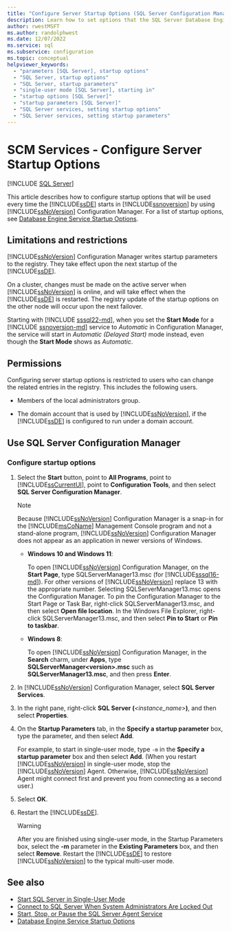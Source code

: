 ```yaml
---
title: "Configure Server Startup Options (SQL Server Configuration Manager)"
description: Learn how to set options that the SQL Server Database Engine uses when it starts. View limitations and restrictions on making changes to startup parameters.
author: rwestMSFT
ms.author: randolphwest
ms.date: 12/07/2022
ms.service: sql
ms.subservice: configuration
ms.topic: conceptual
helpviewer_keywords:
  - "parameters [SQL Server], startup options"
  - "SQL Server, startup options"
  - "SQL Server, startup parameters"
  - "single-user mode [SQL Server], starting in"
  - "startup options [SQL Server]"
  - "startup parameters [SQL Server]"
  - "SQL Server services, setting startup options"
  - "SQL Server services, setting startup parameters"
---
```

# SCM Services - Configure Server Startup Options

[!INCLUDE [SQL Server](../../includes/applies-to-version/sqlserver.md)]

This article describes how to configure startup options that will be used every time the [!INCLUDE[ssDE](../../includes/ssde-md.md)] starts in [!INCLUDE[ssnoversion](../../includes/ssnoversion-md.md)] by using [!INCLUDE[ssNoVersion](../../includes/ssnoversion-md.md)] Configuration Manager. For a list of startup options, see [Database Engine Service Startup Options](../../database-engine/configure-windows/database-engine-service-startup-options.md).

## Limitations and restrictions

[!INCLUDE[ssNoVersion](../../includes/ssnoversion-md.md)] Configuration Manager writes startup parameters to the registry. They take effect upon the next startup of the [!INCLUDE[ssDE](../../includes/ssde-md.md)].

On a cluster, changes must be made on the active server when [!INCLUDE[ssNoVersion](../../includes/ssnoversion-md.md)] is online, and will take effect when the [!INCLUDE[ssDE](../../includes/ssde-md.md)] is restarted. The registry update of the startup options on the other node will occur upon the next failover.

Starting with [!INCLUDE [sssql22-md](../../includes/sssql22-md.md)], when you set the **Start Mode** for a [!INCLUDE [ssnoversion-md](../../includes/ssnoversion-md.md)] service to *Automatic* in Configuration Manager, the service will start in *Automatic (Delayed Start)* mode instead, even though the **Start Mode** shows as *Automatic*.

## Permissions

Configuring server startup options is restricted to users who can change the related entries in the registry. This includes the following users.

- Members of the local administrators group.

- The domain account that is used by [!INCLUDE[ssNoVersion](../../includes/ssnoversion-md.md)], if the [!INCLUDE[ssDE](../../includes/ssde-md.md)] is configured to run under a domain account.

## <a id="SSMSProcedure"></a> Use SQL Server Configuration Manager

### Configure startup options


1. Select the **Start** button, point to **All Programs**, point to [!INCLUDE[ssCurrentUI](../../includes/sscurrentui-md.md)], point to **Configuration Tools**, and then select **SQL Server Configuration Manager**.

   > [!NOTE]  
   > Because [!INCLUDE[ssNoVersion](../../includes/ssnoversion-md.md)] Configuration Manager is a snap-in for the [!INCLUDE[msCoName](../../includes/msconame-md.md)] Management Console program and not a stand-alone program, [!INCLUDE[ssNoVersion](../../includes/ssnoversion-md.md)] Configuration Manager does not appear as an application in newer versions of Windows.  
   >  
   > - **Windows 10 and Windows 11**:
   >
   >   To open [!INCLUDE[ssNoVersion](../../includes/ssnoversion-md.md)] Configuration Manager, on the **Start Page**, type SQLServerManager13.msc (for [!INCLUDE[sssql16-md](../../includes/sssql16-md.md)]). For other versions of [!INCLUDE[ssNoVersion](../../includes/ssnoversion-md.md)] replace 13 with the appropriate number. Selecting SQLServerManager13.msc opens the Configuration Manager. To pin the Configuration Manager to the Start Page or Task Bar, right-click SQLServerManager13.msc, and then select **Open file location**. In the Windows File Explorer, right-click SQLServerManager13.msc, and then select **Pin to Start** or **Pin to taskbar**.  
   >
   > - **Windows 8**:
   >
   >   To open [!INCLUDE[ssNoVersion](../../includes/ssnoversion-md.md)] Configuration Manager, in the **Search** charm, under **Apps**, type **SQLServerManager\<version>.msc** such as **SQLServerManager13.msc**, and then press **Enter**.

1. In [!INCLUDE[ssNoVersion](../../includes/ssnoversion-md.md)] Configuration Manager, select **SQL Server Services**.

1. In the right pane, right-click **SQL Server (***<instance_name>***)**, and then select **Properties**.

1. On the **Startup Parameters** tab, in the **Specify a startup parameter** box, type the parameter, and then select **Add**.

   For example, to start in single-user mode, type `-m` in the **Specify a startup parameter** box and then select **Add**. (When you restart [!INCLUDE[ssNoVersion](../../includes/ssnoversion-md.md)] in single-user mode, stop the [!INCLUDE[ssNoVersion](../../includes/ssnoversion-md.md)] Agent. Otherwise, [!INCLUDE[ssNoVersion](../../includes/ssnoversion-md.md)] Agent might connect first and prevent you from connecting as a second user.)

1. Select **OK**.

1. Restart the [!INCLUDE[ssDE](../../includes/ssde-md.md)].

   > [!WARNING]  
   >  After you are finished using single-user mode, in the Startup Parameters box, select the **-m** parameter in the **Existing Parameters** box, and then select **Remove**. Restart the [!INCLUDE[ssDE](../../includes/ssde-md.md)] to restore [!INCLUDE[ssNoVersion](../../includes/ssnoversion-md.md)] to the typical multi-user mode.

## See also

- [Start SQL Server in Single-User Mode](../../database-engine/configure-windows/start-sql-server-in-single-user-mode.md)
- [Connect to SQL Server When System Administrators Are Locked Out](../../database-engine/configure-windows/connect-to-sql-server-when-system-administrators-are-locked-out.md)
- [Start, Stop, or Pause the SQL Server Agent Service](../../ssms/agent/start-stop-or-pause-the-sql-server-agent-service.md)
- [Database Engine Service Startup Options](../../database-engine/configure-windows/database-engine-service-startup-options.md)
